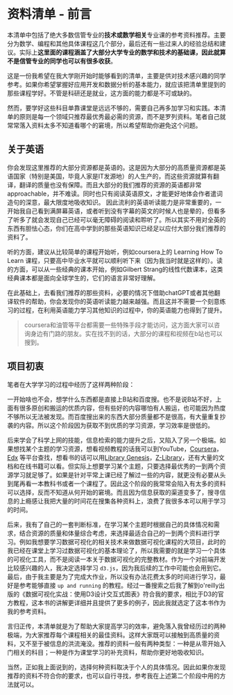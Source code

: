# 资料清单 - 前言

本清单中包括了绝大多数信管专业的**技术或数学相关**专业课的参考资料推荐。主要分为数学、编程和其他具体课程这几个部分，最后还有一些过来人的经验总结和建议。实际上**这里面的课程涵盖了大部分大学专业的数学和技术的基础课，因此就算不是信管专业的同学也可以有很多收获**。

这是一份我希望在我大学刚开始时能够看到的清单，主要是供对技术感兴趣的同学参考。如果你希望掌握好应用开发和数据分析的基本能力，就应该把清单里提到的那些课程学好。不管是科研还是就业，这方面的能力都是不可或缺的。

然而，要学好这些科目单靠课堂是远远不够的，需要自己再多加学习和实践。本清单的原则是每一个领域只推荐最优秀最必需的资源，而不是罗列资料。笔者自己就常常落入资料太多不知道看哪个的窘境，所以希望帮助你避免这个问题。

## 关于英语

你会发现这里推荐的大部分资源都是英语的。这是因为大部分的高质量资源都是英语国家（特别是美国，毕竟人家是IT发源地）的人生产的，而这些资源就算有翻译，翻译的质量也没有保障。而且大部分的我们推荐的资源的英语都非常 approachable，并不难读。同时也只有阅读英语原文，才能更好地体会作者遣词造句的深意，最大限度地吸收知识。
因此流利的英语听读能力是非常重要的，一开始我自己看到满屏幕英语，或者听到没有字幕的英文的时候人也是晕的，但看多了听多了就会发现自己已经可以毫无障碍的阅读和聆听了。所以其实不用对全英的东西有胆怯心态，你们在高中学到的那些英语知识已经足以应付大部分我们推荐的资料了。

听的方面，建议从比较简单的课程开始听，例如coursera上的 Learning How To Learn 课程，只要高中毕业水平就可以顺利听下来（因为我当时就是这样的）。读的方面，可以从一些经典的课本开始，例如Gilbert Strang的线性代数课本，这类经典课本都是面向全球学生的，它们的语言非常好理解。

在此基础上，去看我们推荐的那些资料，必要的情况下借助chatGPT或者其他翻译软件的帮助，你会发现你的英语听读能力越来越强。而且这并不需要一个刻意练习的过程，在利用英语能力学习其他知识的过程中，你的英语能力也得到了提升。

> coursera和油管等平台都需要一些特殊手段才能访问，这方面大家可以咨询身边有门路的朋友。实在找不到的话，大部分的课程和视频在b站也可以搜到。

## 项目初衷

笔者在大学学习的过程中经历了这样两种阶段：

一开始啥也不会，想学什么东西都是直接上B站和百度搜。也不是说B站不好，上面有很多原创和搬运的优质内容，但有些好的内容哪怕有人搬运，也可能因为热度不够所以无法被发现。而百度搜出来的东西大部分质量都不是很高，有大量重复抄袭的内容。所以这个阶段因为获取不到优质的学习资源，学习效率是很低的。

后来学会了科学上网的技能，信息检索的能力提升之后，又陷入了另一个极端。如果想找某个主题的学习资源，想看视频教程的话我可以到YouTube，[Coursera](https://www.coursera.org/)，[Edx](https://www.edx.org/) 等平台查找，想看书的话可以用[Library Genesis](https://libgen.rs/)，[Z-Library](https://singlelogin.me/)，还有大量的文档和在线书籍可以看。但实际上想要学习某个主题，只要选择最优秀的一到两个资源学习就足够了。如果是针对平常上课已经了解过一些的内容，就更没有必要从头到尾再看一本教科书或者一个课程了。因此这个阶段的我常常会陷入有太多的资料可以选择，反而不知道从何开始的窘境。而且因为信息获取的渠道变多了，搜寻信息的上瘾感让我把大量的时间花在搜集各种资料上，浪费了我很多本可以用于学习的时间。

后来，我有了自己的一套判断标准，在学习某个主题时根据自己的具体情况和需求，结合资源的质量和体量综合考虑，来选择最适合自己的一到两个资料进行学习。例如我想要学习数据可视化的相关技术来做数据可视化课程的大项目，此时的我已经在课堂上学习过数据可视化的基本理论了，所以我需要的就是学习一个具体的可视化工具，而不是阅读一本关于数据可视化的完整教材。作为一个对前端开发比较感兴趣的人，我决定选择学习 `d3.js`，因为我后续的工作中可能也会用到它。最后，由于我主要是为了完成大作业，所以没有办法花费太多的时间进行学习，最好是参考能够直接 `up and running` 的教程。经过一番搜索之后我了解到o'reilly出版的《数据可视化实战：使用D3设计交互式图表》符合我的要求，相比于D3的官方教程，这本书的讲解更详细并且提供了更多的例子，因此我就选定了这本书作为我的参考资料。

言归正传，本清单就是为了帮助大家提高学习的效率，避免落入我曾经历过的两种极端，为大家推荐每个课程相关的最佳资料。这样大家既可以接触到高质量的资料，又不至于被信息的洪流淹没。推荐的资料一般有两种类型：一种是从零开始入门相关的科目；一种是作为课堂学习的补充资料，帮助你更好地吸收知识。

当然，正如我上面说到的，选择何种资料取决于个人的具体情况。因此如果你发现推荐的资料不符合你的要求，也可以自行寻找，参考我在上述第二个阶段中用的方法就可以。